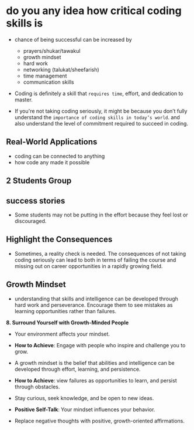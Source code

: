 # do you any idea how critical coding skills is

- chance of being successful can be increased by

  - prayers/shukar/tawakul
  - growth mindset
  - hard work
  - networking (talukat/sheefarish)
  - time management
  - communication skills

- Coding is definitely a skill that `requires time`, effort, and dedication to master.

- If you're not taking coding seriously, it might be because you don’t fully understand the `importance of coding skills in today’s world`. and also understand the level of commitment required to succeed in coding.

## **Real-World Applications**

- coding can be connected to anything
- how code any made it possible

<!-- ## **Incorporate Interactive and Fun Projects**

after logic building it would be easier to create projects -->

## **2 Students Group**

## **success stories**

- Some students may not be putting in the effort because they feel lost or discouraged.

## **Highlight the Consequences**

- Sometimes, a reality check is needed. The consequences of not taking coding seriously can lead to both in terms of failing the course and missing out on career opportunities in a rapidly growing field.

## **Growth Mindset**

- understanding that skills and intelligence can be developed through hard work and perseverance. Encourage them to see mistakes as learning opportunities rather than failures.

**8. Surround Yourself with Growth-Minded People**

- Your environment affects your mindset.
- **How to Achieve**: Engage with people who inspire and challenge you to grow.

- A growth mindset is the belief that abilities and intelligence can be developed through effort, learning, and persistence.

- **How to Achieve**: view failures as opportunities to learn, and persist through obstacles.
- Stay curious, seek knowledge, and be open to new ideas.
- **Positive Self-Talk**: Your mindset influences your behavior.
- Replace negative thoughts with positive, growth-oriented affirmations.
